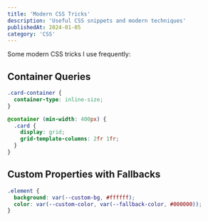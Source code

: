 ```yaml
---
title: 'Modern CSS Tricks'
description: 'Useful CSS snippets and modern techniques'
publishedAt: 2024-01-05
category: 'CSS'
---
```


Some modern CSS tricks I use frequently:

## Container Queries

```css
.card-container {
  container-type: inline-size;
}

@container (min-width: 400px) {
  .card {
    display: grid;
    grid-template-columns: 2fr 1fr;
  }
}
```

## Custom Properties with Fallbacks

```css
.element {
  background: var(--custom-bg, #ffffff);
  color: var(--custom-color, var(--fallback-color, #000000));
}
```
